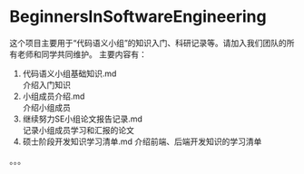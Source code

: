 # BeginnersInSoftwareEngineering

这个项目主要用于“代码语义小组”的知识入门、科研记录等。请加入我们团队的所有老师和同学共同维护。
主要内容有：
1. 代码语义小组基础知识.md  
  介绍入门知识
2. 小组成员介绍.md  
  介绍小组成员
3. 继续努力SE小组论文报告记录.md  
  记录小组成员学习和汇报的论文
4. 硕士阶段开发知识学习清单.md 
  介绍前端、后端开发知识的学习清单

。。。
